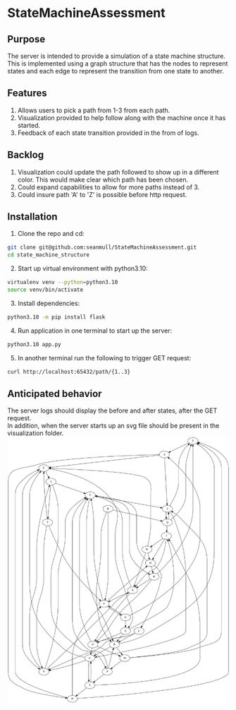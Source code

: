 # StateMachineAssessment

## Purpose

The server is intended to provide a simulation of a state machine structure.  This is implemented using a graph structure that has the nodes to represent states and each edge to represent the transition from one state to another.

## Features

1. Allows users to pick a path from 1-3 from each path.
2. Visualization provided to help follow along with the machine once it has started.
3. Feedback of each state transition provided in the from of logs.

## Backlog

1. Visualization could update the path followed to show up in a different color. This would make clear which path has been chosen.
2. Could expand capabilities to allow for more paths instead of 3.
3. Could insure path 'A' to 'Z' is possible before http request.

## Installation

1. Clone the repo and cd:
```bash
git clone git@github.com:seanmull/StateMachineAssessment.git
cd state_machine_structure
```
2. Start up virtual environment with python3.10:
```bash
virtualenv venv --python=python3.10
source venv/bin/activate
```
3. Install dependencies:
```bash
python3.10 -m pip install flask
```
4. Run application in one terminal to start up the server:
```bash
python3.10 app.py
```
5. In another terminal run the following to trigger GET request:
```bash
curl http://localhost:65432/path/{1..3}
```
## Anticipated behavior

The server logs should display the before and after states, after the GET request.  
In addition, when the server starts up an svg file should be present in the visualization folder.
![alt text](output.svg "output")
